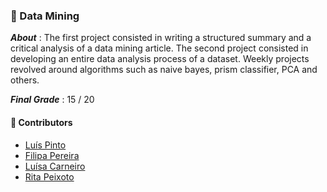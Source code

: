 ### :pushpin: Data Mining

***About*** : The first project consisted in writing a structured summary and a critical analysis of a data mining article. The second project consisted in developing an entire data analysis process of a dataset. Weekly projects revolved around algorithms such as naive bayes, prism classifier, PCA and others.

***Final Grade*** : 15 / 20

#### :handshake: Contributors 
- [Luís Pinto](https://github.com/L-Pinto)
- [Filipa Pereira](https://github.com/FilipaPereira00)
- [Luísa Carneiro](https://github.com/Analucar)
- [Rita Peixoto](https://github.com/rita-peixoto)
